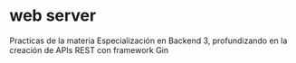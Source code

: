 # web server
Practicas de la materia Especialización en Backend 3, profundizando en la creación de APIs REST con framework Gin
